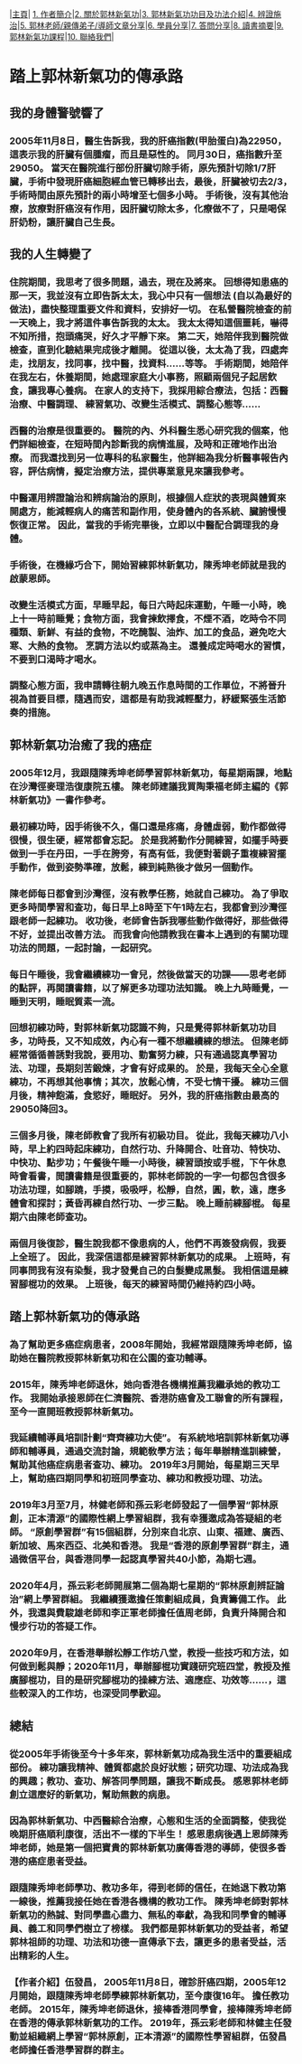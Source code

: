 |[主頁](/README.md)| [1. 作者簡介](/a10.md)|[2. 關於郭林新氣功](/a1.md)|[3. 郭林新氣功功目及功法介紹](/a2.md)|[4. 辨證施治](/a3.md)|[5. 郭林老師/親傳弟子/導師文章分享](/a5.md)|[6. 學員分享](/a6.md)|[7. 答問分享](/a7.md)|[8. 讀書摘要](/a4.md)|[9. 郭林新氣功課程](/郭林新氣功課程.md)|[10. 聯絡我們](/a9.md)|

# 踏上郭林新氣功的傳承路 
## 我的身體警號響了

### 2005年11月8日，醫生告訴我，我的肝癌指數(甲胎蛋白)為22950，這表示我的肝臟有個腫瘤，而且是惡性的。 同月30日，癌指數升至29050。 當天在醫院進行部份肝臟切除手術，原先預計切除1/7肝臟，手術中發現肝癌細胞經血管已轉移出去，最後，肝臟被切去2/3，手術時間由原先預計的兩小時增至七個多小時。 手術後，沒有其他治療，放療對肝癌沒有作用，因肝臟切除太多，化療做不了，只是喝保肝奶粉，讓肝臟自己生長。

## 我的人生轉變了

### 住院期間，我思考了很多問題，過去，現在及將來。 回想得知患癌的那一天，我並沒有立即告訴太太，我心中只有一個想法 (自以為最好的做法)，盡快整理重要文件和資料，安排好一切。 在私營醫院檢查的前一天晚上，我才將這件事告訴我的太太。 我太太得知這個噩耗，嚇得不知所措，抱頭痛哭，好久才平靜下來。 第二天，她陪伴我到醫院做檢查，直到化驗結果完成後才離開。 從這以後，太太為了我，四處奔走，找朋友，找同事，找中醫，找資料……等等。 手術期間，她陪伴在我左右，休養期間，她處理家庭大小事務，照顧兩個兒子起居飲食，讓我專心養病。 在家人的支持下，我採用綜合療法，包括：西醫治療、中醫調理、 練習氣功、改變生活模式、調整心態等……

### 西醫的治療是很重要的。 醫院的內、外科醫生悉心研究我的個案，他們詳細檢查，在短時間內診斷我的病情進展，及時和正確地作出治療。 而我還找到另一位專科的私家醫生，他詳細為我分析醫事報告內容，評估病情，擬定治療方法，提供專業意見來讓我參考。

### 中醫運用辨證論治和辨病論治的原則，根據個人症狀的表現與體質來開處方，能減輕病人的痛苦和副作用，使身體內的各系統、臟腑慢慢恢復正常。 因此，當我的手術完畢後，立即以中醫配合調理我的身體。

### 手術後，在機緣巧合下，開始習練郭林新氣功，陳秀坤老師就是我的啟蒙恩師。

### 改變生活模式方面，早睡早起，每日六時起床運動，午睡一小時，晚上十一時前睡覺；食物方面，我會揀飲擇食，不煙不酒，吃時令不同種類、新鮮、有益的食物，不吃醃製、油炸、加工的食品，避免吃大寒、大熱的食物。 烹調方法以灼或蒸為主。 還養成定時喝水的習慣，不要到口渴時才喝水。

### 調整心態方面，我申請轉往朝九晚五作息時間的工作單位，不將晉升視為首要目標，隨遇而安，這都是有助我減輕壓力，紓緩緊張生活節奏的措施。

## 郭林新氣功治癒了我的癌症

### 2005年12月，我跟隨陳秀坤老師學習郭林新氣功，每星期兩課，地點在沙灣徑麥理浩復康院五樓。 陳老師建議我買陶秉福老師主編的《郭林新氣功》一書作參考。

### 最初練功時，因手術後不久，傷口還是疼痛，身體虛弱，動作都做得很慢，很生硬，經常都會忘記。 於是我將動作分開練習，如擺手時要做到一手在丹田，一手在胯旁，有高有低，我便對著鏡子重複練習擺手動作，做到姿勢準確，放鬆，練到純熟後才做另一個動作。

### 陳老師每日都會到沙灣徑，沒有教學任務，她就自己練功。 為了爭取更多時間學習和查功，每日早上8時至下午1時左右，我都會到沙灣徑跟老師一起練功。 收功後，老師會告訴我哪些動作做得好，那些做得不好，並提出改善方法。 而我會向他請教我在書本上遇到的有關功理功法的問題，一起討論，一起研究。

### 每日午睡後，我會繼續練功一會兒，然後做當天的功課——思考老師的點評，再閱讀書籍，以了解更多功理功法知識。 晚上九時睡覺，一睡到天明，睡眠質素一流。

### 回想初練功時，對郭林新氣功認識不夠，只是覺得郭林新氣功功目多，功時長，又不知成效，內心有一種不想繼續練的想法。 但陳老師經常循循善誘對我說，要用功、勤奮努力練，只有通過認真學習功法、功理，長期刻苦鍛煉，才會有好成果的。 於是，我每天全心全意練功，不再想其他事情；其次，放鬆心情，不受七情干擾。 練功三個月後，精神飽滿，食慾好，睡眠好。 另外，我的肝癌指數由最高的29050降回3。

### 三個多月後，陳老師教會了我所有初級功目。 從此，我每天練功八小時，早上約四時起床練功，自然行功、升降開合、吐音功、特快功、中快功、點步功；午餐後午睡一小時後，練習頭按或手棍，下午休息時會看書，閲讀書籍是很重要的，郭林老師說的一字一句都包含很多功法功理，如腳蹺，手摸，吸吸呼，松靜，自然，圓，軟，遠，應多體會和探討；黃昏再練自然行功、一步三點。 晚上睡前練腳棍。 每星期六由陳老師查功。

### 兩個月後復診，醫生說我都不像患病的人，他們不再簽發病假，我要上全班了。 因此，我深信這都是練習郭林新氣功的成果。 上班時，有同事問我有沒有染髮，我才發覺自己的白髮變成黑髮。 我相信這是練習腳棍功的效果。 上班後，每天的練習時間仍維持約四小時。

## 踏上郭林新氣功的傳承路

### 為了幫助更多癌症病患者，2008年開始，我經常跟隨陳秀坤老師，協助她在醫院教授郭林新氣功和在公園的查功輔導。

### 2015年，陳秀坤老師退休，她向香港各機構推薦我繼承她的教功工作。 我開始承接恩師在仁濟醫院、香港防癌會及工聯會的所有課程，至今一直開班教授郭林新氣功。

### 我延續輔導員培訓計劃“齊齊練功大使”。 有系統地培訓郭林新氣功導師和輔導員，通過交流討論，規範敎學方法；每年舉辦精進訓練營，幫助其他癌症病患者查功、練功。  2019年3月開始，每星期三天早上，幫助癌四期同學和初班同學查功、練功和教授功理、功法。

### 2019年3月至7月，林健老師和孫云彩老師發起了一個學習“郭林原創，正本清源”的國際性網上學習組群，我有幸獲邀成為答疑組的老師。  “原創學習群”有15個組群，分別來自北京、山東、福建、廣西、新加坡、馬來西亞、北美和香港。 我是“香港的原創學習群”群主，通過微信平台，與香港同學一起認真學習共40小節，為期七週。

### 2020年4月，孫云彩老師開展第二個為期七星期的“郭林原創辨証論治”網上學習群組。 我繼續獲邀擔任策劃組成員，負責籌備工作。 此外，我還與費駿雄老師和李正軍老師擔任值周老師，負責升降開合和慢步行功的答疑工作。

### 2020年9月，在香港舉辦松靜工作坊八堂，教授一些技巧和方法，如何做到鬆與靜；2020年11月，舉辦腳棍功實踐研究班四堂，教授及推廣腳棍功，目的是研究腳棍功的操練方法、適應症、功效等……，這些較深入的工作坊，也深受同學歡迎。

## 總結

### 從2005年手術後至今十多年來，郭林新氣功成為我生活中的重要組成部份。 練功讓我精神、體質都處於良好狀態；研究功理、功法成為我的興趣；教功、查功、解答同學問題，讓我不斷成長。 感恩郭林老師創立這麼好的新氣功，幫助無數的病患。

### 因為郭林新氣功、中西醫綜合治療，心態和生活的全面調整，使我從晚期肝癌順利康復，活出不一樣的下半生！ 感恩患病後遇上恩師陳秀坤老師，她是第一個把寶貴的郭林新氣功廣傳香港的導師，使很多香港的癌症患者受益。

### 跟隨陳秀坤老師學功、教功多年，得到老師的信任，在她退下教功第一線後，推薦我接任她在香港各機構的教功工作。 陳秀坤老師對郭林新氣功的熱誠、對同學盡心盡力、無私的奉獻，為我和同學會的輔導員、義工和同學們樹立了榜樣。 我們都是郭林新氣功的受益者，希望郭林祖師的功理、功法和功德一直傳承下去，讓更多的患者受益，活出精彩的人生。

### 【作者介紹】伍發昌，  2005年11月8日，確診肝癌四期，2005年12月開始，跟隨陳秀坤老師學練郭林新氣功，至今康復16年。 擔任教功老師。  2015年，陳秀坤老師退休，接棒香港同學會，接棒陳秀坤老師在香港的傳承郭林新氣功的工作。  2019年，孫云彩老師和林健主任發動並組織網上學習“郭林原創，正本清源”的國際性學習組群，伍發昌老師擔任香港學習群的群主。 
